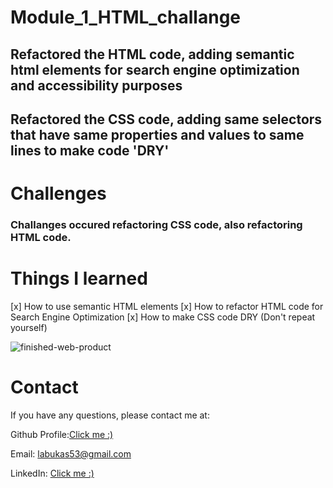 # Module_1_HTML_challange

## Refactored the HTML code, adding semantic html elements for search engine optimization and accessibility purposes

## Refactored the CSS code, adding same selectors that have same properties and values to same lines to make code 'DRY'

# Challenges

### Challanges occured refactoring CSS code, also refactoring HTML code.

# Things I learned

[x] How to use semantic HTML elements
[x] How to refactor HTML code for Search Engine Optimization
[x] How to make CSS code DRY (Don't repeat yourself)

![finished-web-product](https://user-images.githubusercontent.com/87778570/197587999-f3c58a26-b773-4c48-83c6-d89b2616443a.png)

# Contact

If you have any questions, please contact me at:

Github Profile:[Click me :)](https://github.com/JackLabukas)

Email: labukas53@gmail.com

LinkedIn: [Click me :)](https://www.linkedin.com/in/jack-labukas-5bb038b7/)
